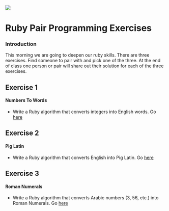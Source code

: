 <!--
Creator: Alex White
Market: SF
-->

![](https://ga-dash.s3.amazonaws.com/production/assets/logo-9f88ae6c9c3871690e33280fcf557f33.png)

# Ruby Pair Programming Exercises 

### Introduction


This morning we are going to deepen our ruby skills. There are three exercises. Find someone to pair with and pick
one of the three. At the end of class one person or pair will share out their solution for each of the three exercises.

## Exercise 1

#### Numbers To Words

- Write a Ruby algorithm that converts integers into English words. Go [here](https://github.com/den-wdi-1/number-to-words)

## Exercise 2

#### Pig Latin

- Write a Ruby algorithm that converts English into Pig Latin. Go [here](https://github.com/den-wdi-1/pig_latin)

## Exercise 3

#### Roman Numerals

- Write a Ruby algorithm that converts Arabic numbers (3, 56, etc.) into Roman Numerals. Go [here](https://github.com/den-wdi-1/roman_js)
